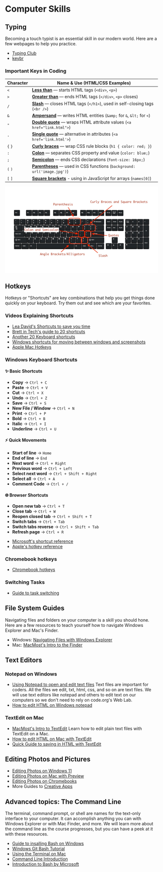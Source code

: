 # Computer Skills

## Typing

Becoming a touch typist is an essential skill in our modern world. Here are a few webpages to help you practice.

* [Typing Club](https://www.typingclub.com/)
* [keybr](https://www.keybr.com/)

### Important Keys in Coding

| Character | Name & Use (HTML/CSS Examples)                                               |
| --------- | ---------------------------------------------------------------------------- |
| `<`       | **[Less than](https://www.edclub.com/sportal/program-3/451.play)** — starts HTML tags (`<div>`, `<p>`)                            |
| `>`       | **[Greater than](https://www.edclub.com/sportal/program-3/451.play)** — ends HTML tags (`</div>`, `<p>` closes)                   |
| `/`       | **[Slash](https://www.edclub.com/sportal/program-3/179.play)** — closes HTML tags (`</h1>`), used in self-closing tags (`<br />`) |
| `&`       | **[Ampersand](https://www.edclub.com/sportal/program-3/389.play)** — writes HTML entities (`&amp;` for `&`, `&lt;` for `<`)       |
| `"`       | **[Double quote](https://www.edclub.com/sportal/program-3/433.play)** — wraps HTML attribute values (`<a href="link.html">`)      |
| `'`       | **[Single quote](https://www.edclub.com/sportal/program-3/433.play)** — alternative in attributes (`<a href='link.html'>`)        |
| `{` `}`   | **[Curly braces](https://www.edclub.com/sportal/program-3/445.play)** — wrap CSS rule blocks (`h1 { color: red; }`)               |
| `:`       | **[Colon](https://www.edclub.com/sportal/program-3/236.play)** — separates CSS property and value (`color: blue;`)                |
| `;`       | **[Semicolon](https://www.edclub.com/sportal/program-3/127.play)** — ends CSS declarations (`font-size: 16px;`)                   |
| `(` `)`   | **[Parentheses](https://www.edclub.com/sportal/program-3/374.play)** — used in CSS functions (`background: url('image.jpg')`)     |
| `[` `]`   | **[Square brackets](https://www.edclub.com/sportal/program-3/442.play)** - using in JavaScript for arrays (`names[0]`)

![Keyboard with coding keys](./keyboard-coding-keys.jpg)

## Hotkeys

Hotkeys or "Shortcuts" are key combinations that help you get things done quickly on your keyboard. Try them out and see which are your favorites.

### Videos Explaining Shortcuts

* [Lea David's Shortcuts to save you time](https://www.youtube.com/watch?v=qoUmZ-buqr8)
* [Brett in Tech's guide to 20 shortcuts](https://www.youtube.com/watch?v=6C8vkVomRTo)
* [Another 20 Keyboard shortcuts](https://www.youtube.com/watch?v=RQaTIS85VKE)
* [Windows shortcuts for moving between windows and screenshots](https://www.youtube.com/watch?v=d_rH4uAm9MY)
* [Apple Mac Hotkeys](https://www.youtube.com/watch?v=jAyd89j0B58)

### Windows Keyboard Shortcuts

#### ✨ Basic Shortcuts
- **Copy** → `Ctrl + C`
- **Paste** → `Ctrl + V`
- **Cut** → `Ctrl + X`
- **Undo** → `Ctrl + Z`
- **Save** → `Ctrl + S`
- **New File / Window** → `Ctrl + N`
- **Print** → `Ctrl + P`
- **Bold** → `Ctrl + B`
- **Italic** → `Ctrl + I`
- **Underline** → `Ctrl + U`

#### ⚡ Quick Movements
- **Start of line** → `Home`
- **End of line** → `End`
- **Next word** → `Ctrl + Right`
- **Previous word** → `Ctrl + Left`
- **Select next word** → `Ctrl + Shift + Right`
- **Select all** → `Ctrl + A`
- **Comment Code** → `Ctrl + /`

#### 🌐 Browser Shortcuts
- **Open new tab** → `Ctrl + T`
- **Close tab** → `Ctrl + W`
- **Reopen closed tab** → `Ctrl + Shift + T`
- **Switch tabs** → `Ctrl + Tab`
- **Switch tabs reverse** → `Ctrl + Shift + Tab`
- **Refresh page** → `Ctrl + R`

* [Microsoft's shortcut reference](https://support.microsoft.com/en-us/windows/keyboard-shortcuts-in-windows-dcc61a57-8ff0-cffe-9796-cb9706c75eec)
* [Apple's hotkey reference](https://support.apple.com/en-us/102650)

### Chromebook hotkeys

* [Chromebook hotkeys](https://support.google.com/chromebook/answer/183101?hl=en)

### Switching Tasks

* [Guide to task switching](./computer-skills/switching-tasks.md)

## File System Guides

Navigating files and folders on your computer is a skill you should hone. Here are a few resources to teach yourself how to navigate Windows Explorer and Mac's Finder.

* Windows: [Navigating Files with Windows Explorer ](https://www.youtube.com/watch?v=-ixXAB2Gc0M)  
* Mac: [MacMost's Intro to the Finder](https://www.youtube.com/watch?v=TY_ViHj4gFU)

## Text Editors

### Notepad on Windows

* [Using Notepad to open and edit text files](https://www.youtube.com/watch?v=vdsHgK6wFA4&list=PL_dhPga7ruufQbp8l2cm-L8XYsHmTmzyB) Text files are important for coders. All the files we edit, txt, html, css, and so on are text files. We will use text editors like notepad and others to edit text on our computers so we don't need to rely on code.org's Web Lab.
* [How to edit HTML on Windows notepad](https://www.youtube.com/watch?v=XlOTHPBK2FY)

### TextEdit on Mac

* [MacMost's Intro to TextEdit](https://www.youtube.com/watch?v=73dhmeJx6Lk) Learn how to edit plain text files with TextEdit on a Mac.
* [How to edit HTML on Mac with TextEdit](https://www.youtube.com/watch?v=vrV2YIyYLOs)
* [Quick Guide to saving in HTML with TextEdit](https://docs.google.com/document/d/1--e-5E4Cp0fNIhBGxh7XVUXu-u8lHXDqvpVcPWm-uG0/edit?usp=sharing)

## Editing Photos and Pictures

* [Editing Photos on Windows 11](https://support.microsoft.com/en-us/windows/edit-photos-and-videos-in-windows-a3a6e711-1b70-250a-93fa-ef99048a2c86)
* [Editing Photos on Mac with Preview](https://www.youtube.com/watch?v=HF-nJiDKmN8)
* [Editing Photos on Chromebooks](https://www.google.com/chromebook/howto/open-and-edit-photos/)
* More Guides to [Creative Apps](./computer-skills/creative.md)

## Advanced topics: The Command Line

The terminal, command prompt, or shell are names for the text-only interface to your computer. It can accomplish anything you can with Windows Explorer or with Mac Finder, and more. We will learn more about the command line as the course progresses, but you can have a peek at it with these resources.

* [Guide to insalling Bash on Windows](https://www.youtube.com/watch?v=cweFdzKMeS0)
* [Windows Git Bash Tutorial](https://www.youtube.com/watch?v=RBCq2mrXsMk)
* [Using the Terminal on Mac](https://www.youtube.com/watch?v=aKRYQsKR46I)
* [Command Line Introduction ](https://launchschool.com/books/command_line/read/introduction)
* [Introduction to Bash by Microsoft](https://learn.microsoft.com/en-us/training/modules/bash-introduction/)
